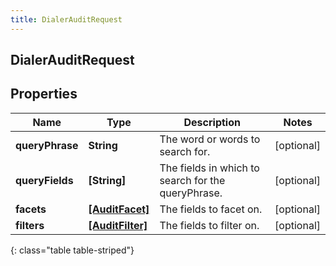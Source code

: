 ```yaml
---
title: DialerAuditRequest
---
```

## DialerAuditRequest

## Properties

|Name | Type | Description | Notes|
|------------ | ------------- | ------------- | -------------|
| **queryPhrase** | **String** | The word or words to search for. | [optional] |
| **queryFields** | **[String]** | The fields in which to search for the queryPhrase. | [optional] |
| **facets** | [**[AuditFacet]**](AuditFacet.html) | The fields to facet on. | [optional] |
| **filters** | [**[AuditFilter]**](AuditFilter.html) | The fields to filter on. | [optional] |
{: class="table table-striped"}


